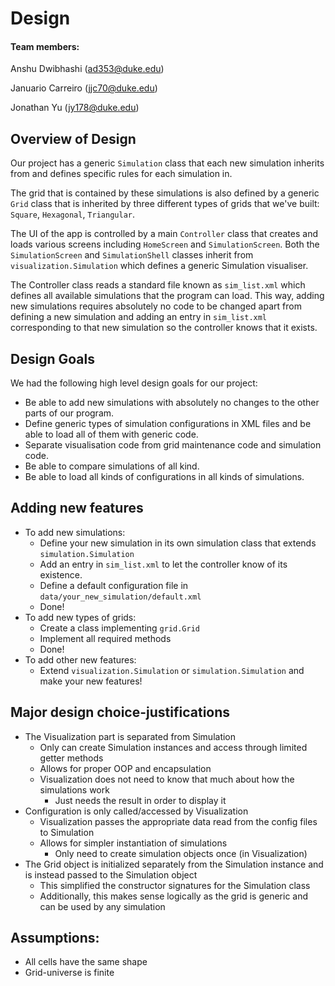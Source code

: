 Design
===

#### Team members:

Anshu Dwibhashi (ad353@duke.edu)

Januario Carreiro (jjc70@duke.edu)

Jonathan Yu (jy178@duke.edu)

## Overview of Design
Our project has a generic `Simulation` class that each new simulation 
inherits from and defines specific rules for each simulation in.

The grid that is contained by these simulations is also defined by a generic
`Grid` class that is inherited by three different types of grids that we've built:
`Square`, `Hexagonal`, `Triangular`. 

The UI of the app is controlled by a main `Controller` class
that creates and loads various screens including `HomeScreen` and 
`SimulationScreen`. Both the `SimulationScreen` and `SimulationShell` classes
inherit from `visualization.Simulation` which defines a generic Simulation visualiser.

The Controller class reads a standard file known as `sim_list.xml` which defines
all available simulations that the program can load. This way, adding new simulations
requires absolutely no code to be changed apart from defining a new
simulation and adding an entry in `sim_list.xml` corresponding to that
new simulation so the controller knows that it exists.

## Design Goals

We had the following high level design goals for our project:

* Be able to add new simulations with absolutely no changes to
the other parts of our program.
* Define generic types of simulation configurations in XML files and be able
to load all of them with generic code.
* Separate visualisation code from grid maintenance code and simulation code.
* Be able to compare simulations of all kind.
* Be able to load all kinds of configurations in all kinds of simulations.

## Adding new features
* To add new simulations:
    * Define your new simulation in its own simulation class that extends `simulation.Simulation`
    * Add an entry in `sim_list.xml` to let the controller know of its existence.
    * Define a default configuration file in `data/your_new_simulation/default.xml`
    * Done!
* To add new types of grids:
    * Create a class implementing `grid.Grid`
    * Implement all required methods
    * Done!
* To add other new features:
    * Extend `visualization.Simulation` or `simulation.Simulation` and make your new features! 

## Major design choice-justifications
* The Visualization part is separated from Simulation
    * Only can create Simulation instances and access through limited getter methods
    * Allows for proper OOP and encapsulation
    * Visualization does not need to know that much about how the simulations work
        * Just needs the result in order to display it
* Configuration is only called/accessed by Visualization
    * Visualization passes the appropriate data read from the config files to Simulation
    * Allows for simpler instantiation of simulations
        * Only need to create simulation objects once (in Visualization)
* The Grid object is initialized separately from the Simulation instance and is instead passed to the Simulation object
    * This simplified the constructor signatures for the Simulation class
    * Additionally, this makes sense logically as the grid is generic and can be used by any simulation

## Assumptions:
* All cells have the same shape
* Grid-universe is finite